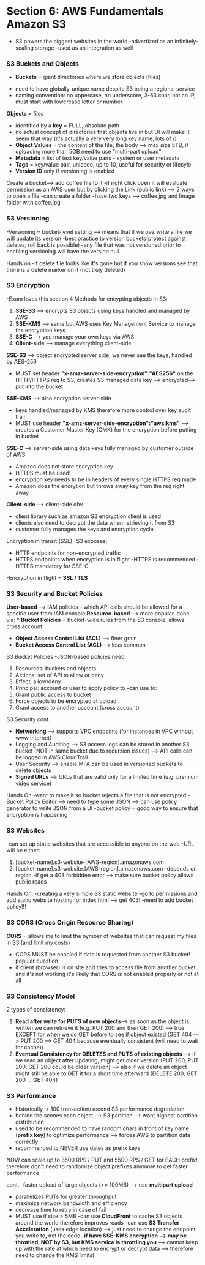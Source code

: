 # Section 6: AWS Fundamentals Amazon S3
- S3 powers the biggest websites in the world
-advertized as an infinitely-scaling storage
-used as an integration as well

### S3 Buckets and Objects 
- **Buckets** = giant directories where we store objects (files)
* need to have globally-unique name despite S3 being a regional service 
* naming convention: no uppercase, no underscore, 3-63 char, not an IP, must start with lowercase letter or number 

**Objects** = files 
* identified by a **key** = FULL, absolute path
* no actual concept of directories that objects live in but UI will make it seem that way (it's actually a very very long key name, lots of /)
* **Object Values** = the content of the file, the body --> max size 5TB, if uploading more than 5GB need to use "multi-part upload" 
* **Metadata** = list of text key/value pairs - system or user metadata
* **Tags** = key/value pair, unicode, up to 10, useful for security or lifecyle
* **Version ID** only if versioning is enabled

Create a bucket--> add coffee file to it
-if right click open it will evaluate permission as an AWS user but by clicking the Link (public link) --> 2 ways to open a file
-can create a folder
-have two keys --> coffee.jpg and Image folder with coffee.jpg

### S3 Versioning 
-Versioning = bucket-level setting --> means that if we overwrite a file we will update its version 
-best practice to version buckets(protect against deletes, roll back is possible)
-any file that was not versioned prior to enabling versioning will have the version null

Hands on
-if delete file looks like it's gone but if you show versions see that there is a delete marker on it (not truly deleted)

### S3 Encryption 
-Exam loves this section 
4 Methods for encypting objects in S3: 
1. **SSE-S3** --> encrypts S3 objects using keys handled and managed by AWS
1. **SSE-KMS** --> same but AWS uses Key Management Service to manage the encryption keys 
1. **SSE-C** --> you manage your own keys via AWS
1. **Client-side** --> manage everything client-side

**SSE-S3** --> object encrypted server side, we never see the keys, handled by AES-256
* MUST set header **"x-amz-server-side-encryption":"AES256"** on the HTTP/HTTPS req to S3, creates S3 managed data key --> encrypted--> put into the bucket

**SSE-KMS** --> also encryption server-side 
* keys handled/managed by KMS therefore more control over key audit trail
* MUST use header **"x-amz-server-side-encryption":"aws:kms"** --> creates a Customer Master Key (CMK) for the encryption before putting in bucket

**SSE-C** --> server-side using data keys fully managed by customer outside of AWS
* Amazon does not store encryption key 
* HTTPS must be used!
* encryption key needs to be in headers of every single HTTPS req made
* Amazon does the encrytion but throws away key from the req right away 

**Client-side** --> client-side obv 
* client library such as amazon S3 encryption client is used 
* clients also need to decrypt the data when retrieving it from S3 
* customer fully manages the keys and encryption cycle 

Encryption in transit (SSL)
-S3 exposes: 
* HTTP endpoints for non-encrypted traffic
* HTTPS endpoints when encryption is in flight 
-HTTPS is recommended
-HTTPS mandatory for SSE-C

-Encryption in flight = **SSL / TLS**

### S3 Security and Bucket Policies
**User-based** --> IAM policies - which API calls should be allowed for a specific user from IAM console
**Resource-based** --> more popular, done via: * **Bucket Policies** = bucket-wide rules from the S3 console, allows cross account 
* **Object Access Control List (ACL)** --> finer grain 
* **Bucket Access Control List (ACL)** --> less common

S3 Bucket Policies 
-JSON-based policies need:
1. Resources: buckets and objects 
1. Actions: set of API to allow or deny 
1. Effect: allow/deny
1. Principal: account or user to apply policy to
-can use to: 
1. Grant public access to bucket 
1. Force objects to be encrypted at upload
1. Grant access to another account (cross account)

S3 Security cont. 
* **Networking** --> supports VPC endpoints (for instances in VPC without www internet)
* Logging and Auditing --> S3 access logs can be stored in another S3 bucket (NOT in same bucket due to recursion issues) --> API calls can be logged in AWS CloudTrail
* User Security --> enable MFA can be used in versioned buckets to delete objects 
* **Signed URLs** --> URLs that are valid only for a limited time (e.g. premium video service)

Hands On
-want to make it so bucket rejects a file that is not encrypted 
-Bucket Policy Editor --> need to type some JSON --> can use policy generator to write JSON from a UI 
-bucket policy = good way to ensure that encryption is happening 

### S3 Websites
-can set up static websites that are accessible to anyone on the web 
-URL will be either: 
1. [bucket-name].s3-website-[AWS-region].amazonaws.com
1. [bucket-name].s3-website.[AWS-region].amazonaws.com
-depends on region 
-if get a 403 forbidden error --> make sure bucket policy allows public reads 

Hands On: 
-creating a very simple S3 static website 
-go to permissions and add static website hosting for index.html --> get 403!
-need to add bucket policy!!!

### S3 CORS (Cross Origin Resource Sharing)
**CORS** = allows me to limit the nymber of websites that can request my files in S3 (and limit my costs)
- CORS MUST be enabled if data is requested from another S3 bucket! popular question
- if client (browser) is on site and tries to access file from another bucket and it's not working it's likely that CORS is not enabled properly or not at all

### S3 Consistency Model 
2 types of consistency: 
1. **Read after write for PUTS of new objects**--> as soon as the object is written we can retrieve it (e.g. PUT 200 and then GET 200) --> true EXCEPT for when we do GET before to see if object existed (GET 404 --> PUT 200 --> GET 404 because eventually consistent (will need to wait for cache))
1. **Eventual Consistency for DELETES and PUTS of existing objects** --> if we read an object after updating, might get older version (PUT 200, PUT 200, GET 200 could be older version) --> also if we delete an object might still be able to GET it for a short time afterward (DELETE 200, GET 200 ... GET 404)

### S3 Performance 
- historically, > 100 transaction/second S3 performance degredation 
- behind the scenes each object --> S3 partition --> want highest partition distribution
- used to be recommended to have random chars in front of key name (**prefix key**) to optimize performance --> forces AWS to partition data correctly 
- recommended to NEVER use dates as prefix keys 

NOW can scale up to 3500 RPS / PUT and 5500 RPS / GET for EACH prefix! therefore don't need to randomize object prefixes anymore to get faster performance 

cont. 
-faster upload of large objects (>= 100MB) --> use **multipart upload**
* parallelizes PUTs for greater throughput 
* maximize network bandwidth and efficiency 
* decrease time to retry in case of fail
* MUST use if size > 5MB
-can use **CloudFront** to cache S3 objects around the world therefore improves reads
-can use **S3 Transfer Acceleration** (uses edge location) --> just need to change the endpoint you write to, not the code
-**if have SSE-KMS encryption --> may be throttled, NOT by S3, but KMS service is throttling you** --> cannot keep up with the rate at which need to encrypt or decrypt data --> therefore need to change the KMS limits!